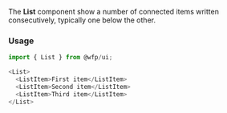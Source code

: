 The **List** component show a number of connected items written consecutively, typically one below the other.

### Usage

```js
import { List } from @wfp/ui;
```

```js
<List>
  <ListItem>First item</ListItem>
  <ListItem>Second item</ListItem>
  <ListItem>Third item</ListItem>
</List>
```

